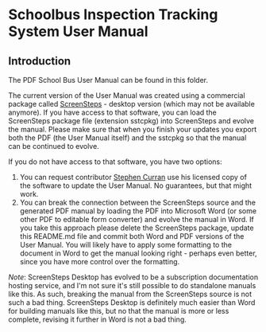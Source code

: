 Schoolbus Inspection Tracking System User Manual
======================

Introduction
----------------

The PDF School Bus User Manual can be found in this folder.

The current version of the User Manual was created using a commercial package called [ScreenSteps](https://www.screensteps.com) - desktop version (which may not be available anymore). If you have access to that software, you can load the ScreenSteps package file (extension sstcpkg) into ScreenSteps and evolve the manual. Please make sure that when you finish your updates you export both the PDF (the User Manual itself) and the sstcpkg so that the manual can be continued to evolve.

If you do not have access to that software, you have two options:

1. You can request contributor [Stephen Curran](swcurran@gmail.com) use his licensed copy of the software to update the User Manual. No guarantees, but that might work.
2. You can break the connection between the ScreenSteps source and the generated PDF manual by loading the PDF into Microsoft Word (or some other PDF to editable form converter) and evolve the manual in Word.  If you take this approach please delete the ScreenSteps package, update this README.md file and commit both Word and PDF versions of the User Manual.  You will likely have to apply some formatting to the document in Word to get the manual looking right - perhaps even better, since you have more control over the formatting.

*Note*: ScreenSteps Desktop has evolved to be a subscription documentation hosting service, and I'm not sure it's still possible to do standalone manuals like this. As such, breaking the manual from the ScreenSteps source is not such a bad thing. ScreenSteps Desktop is definitely much easier than Word for building manuals like this, but no that the manual is more or less complete, revising it further in Word is not a bad thing.
